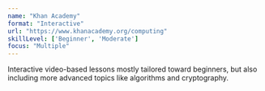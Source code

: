 ```yaml
---
name: "Khan Academy"
format: "Interactive"
url: "https://www.khanacademy.org/computing"
skillLevel: ['Beginner', 'Moderate']
focus: "Multiple"
---
```


Interactive video-based lessons mostly tailored toward beginners, but also including more advanced topics like algorithms and cryptography.
